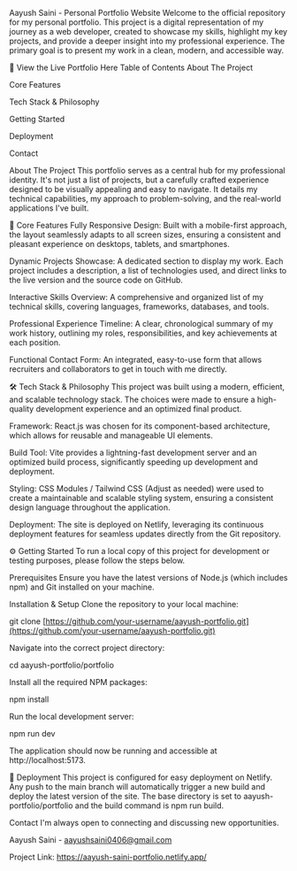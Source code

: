 Aayush Saini - Personal Portfolio Website
Welcome to the official repository for my personal portfolio. This project is a digital representation of my journey as a web developer, created to showcase my skills, highlight my key projects, and provide a deeper insight into my professional experience. The primary goal is to present my work in a clean, modern, and accessible way.

🚀 View the Live Portfolio Here
Table of Contents
About The Project

Core Features

Tech Stack & Philosophy

Getting Started

Deployment

Contact

About The Project
This portfolio serves as a central hub for my professional identity. It's not just a list of projects, but a carefully crafted experience designed to be visually appealing and easy to navigate. It details my technical capabilities, my approach to problem-solving, and the real-world applications I've built.

🚀 Core Features
Fully Responsive Design: Built with a mobile-first approach, the layout seamlessly adapts to all screen sizes, ensuring a consistent and pleasant experience on desktops, tablets, and smartphones.

Dynamic Projects Showcase: A dedicated section to display my work. Each project includes a description, a list of technologies used, and direct links to the live version and the source code on GitHub.

Interactive Skills Overview: A comprehensive and organized list of my technical skills, covering languages, frameworks, databases, and tools.

Professional Experience Timeline: A clear, chronological summary of my work history, outlining my roles, responsibilities, and key achievements at each position.

Functional Contact Form: An integrated, easy-to-use form that allows recruiters and collaborators to get in touch with me directly.

🛠️ Tech Stack & Philosophy
This project was built using a modern, efficient, and scalable technology stack. The choices were made to ensure a high-quality development experience and an optimized final product.

Framework: React.js was chosen for its component-based architecture, which allows for reusable and manageable UI elements.

Build Tool: Vite provides a lightning-fast development server and an optimized build process, significantly speeding up development and deployment.

Styling: CSS Modules / Tailwind CSS (Adjust as needed) were used to create a maintainable and scalable styling system, ensuring a consistent design language throughout the application.

Deployment: The site is deployed on Netlify, leveraging its continuous deployment features for seamless updates directly from the Git repository.

⚙️ Getting Started
To run a local copy of this project for development or testing purposes, please follow the steps below.

Prerequisites
Ensure you have the latest versions of Node.js (which includes npm) and Git installed on your machine.

Installation & Setup
Clone the repository to your local machine:

git clone [https://github.com/your-username/aayush-portfolio.git](https://github.com/your-username/aayush-portfolio.git)

Navigate into the correct project directory:

cd aayush-portfolio/portfolio

Install all the required NPM packages:

npm install

Run the local development server:

npm run dev

The application should now be running and accessible at http://localhost:5173.

🚀 Deployment
This project is configured for easy deployment on Netlify. Any push to the main branch will automatically trigger a new build and deploy the latest version of the site. The base directory is set to aayush-portfolio/portfolio and the build command is npm run build.

Contact
I'm always open to connecting and discussing new opportunities.

Aayush Saini - aayushsaini0406@gmail.com

Project Link: https://aayush-saini-portfolio.netlify.app/
